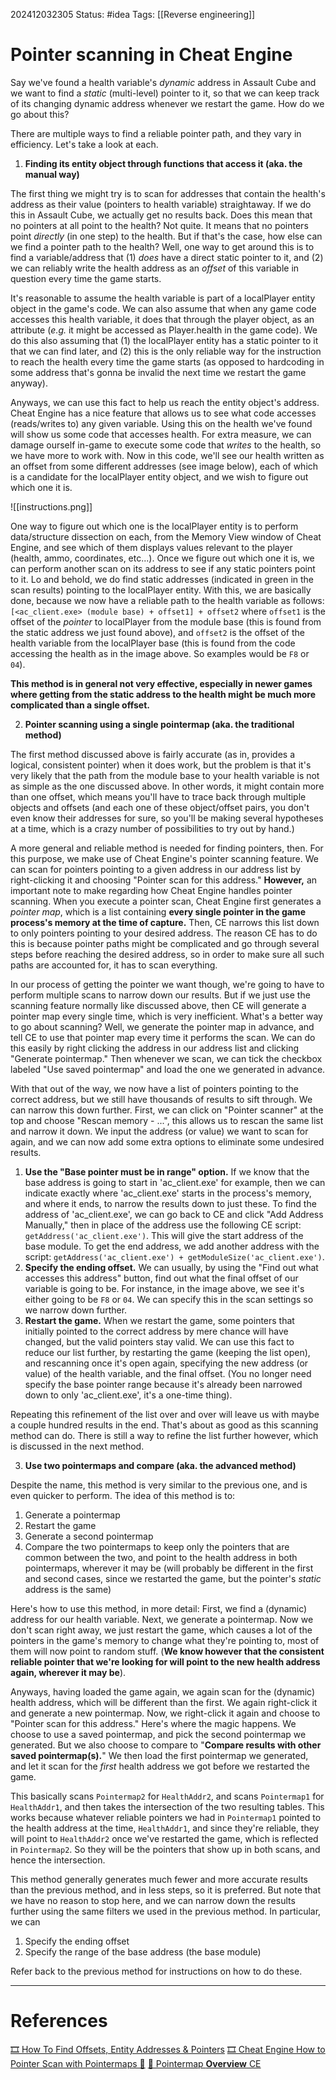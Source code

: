 202412032305
Status: #idea
Tags: [[Reverse engineering]]

# Pointer scanning in Cheat Engine

Say we've found a health variable's *dynamic* address in Assault Cube and we want to find a *static* (multi-level) pointer to it, so that we can keep track of its changing dynamic address whenever we restart the game. How do we go about this?

There are multiple ways to find a reliable pointer path, and they vary in efficiency. Let's take a look at each.

1. **Finding its entity object through functions that access it (aka. the manual way)**

The first thing we might try is to scan for addresses that contain the health's address as their value (pointers to health variable) straightaway. If we do this in Assault Cube, we actually get no results back. Does this mean that no pointers at all point to the health? Not quite. It means that no pointers point *directly* (in one step) to the health. But if that's the case, how else can we find a pointer path to the health? Well, one way to get around this is to find a variable/address that (1) *does* have a direct static pointer to it, and (2) we can reliably write the health address as an *offset* of this variable in question every time the game starts.

It's reasonable to assume the health variable is part of a localPlayer entity object in the game's code. We can also assume that when any game code accesses this health variable, it does that through the player object, as an attribute (*e.g.* it might be accessed as Player.health in the game code). We do this also assuming that (1) the localPlayer entity has a static pointer to it that we can find later, and (2) this is the only reliable way for the instruction to reach the health every time the game starts (as opposed to hardcoding in some address that's gonna be invalid the next time we restart the game anyway).

Anyways, we can use this fact to help us reach the entity object's address. Cheat Engine has a nice feature that allows us to see what code accesses (reads/writes to) any given variable. Using this on the health we've found will show us some code that accesses health. For extra measure, we can damage ourself in-game to execute some code that *writes* to the health, so we have more to work with. Now in this code, we'll see our health written as an offset from some different addresses (see image below), each of which is a candidate for the localPlayer entity object, and we wish to figure out which one it is. 

![[instructions.png]]

One way to figure out which one is the localPlayer entity is to perform data/structure dissection on each, from the Memory View window of Cheat Engine, and see which of them displays values relevant to the player (health, ammo, coordinates, etc...). Once we figure out which one it is, we can perform another scan on its address to see if any static pointers point to it. Lo and behold, we do find static addresses (indicated in green in the scan results) pointing to the localPlayer entity. With this, we are basically done, because we now have a reliable path to the health variable as follows:
`[<ac_client.exe> (module base) + offset1] + offset2`
where `offset1` is the offset of the *pointer* to localPlayer from the module base (this is found from the static address we just found above), and `offset2` is the offset of the health variable from the localPlayer base (this is found from the code accessing the health as in the image above. So examples would be `F8` or `04`).

**This method is in general not very effective, especially in newer games where getting from the static address to the health might be much more complicated than a single offset.**


2. **Pointer scanning using a single pointermap (aka. the traditional method)**

The first method discussed above is fairly accurate (as in, provides a logical, consistent pointer) when it does work, but the problem is that it's very likely that the path from the module base to your health variable is not as simple as the one discussed above. In other words, it might contain more than one offset, which means you'll have to trace back through multiple objects and offsets (and each one of these object/offset pairs, you don't even know their addresses for sure, so you'll be making several hypotheses at a time, which is a crazy number of possibilities to try out by hand.)

A more general and reliable method is needed for finding pointers, then. For this purpose, we make use of Cheat Engine's pointer scanning feature. We can scan for pointers pointing to a given address in our address list by right-clicking it and choosing "Pointer scan for this address." **However,** an important note to make regarding how Cheat Engine handles pointer scanning. When you execute a pointer scan, Cheat Engine first generates a *pointer map*, which is a list containing **every single pointer in the game process's memory at the time of capture.** Then, CE narrows this list down to only pointers pointing to your desired address. The reason CE has to do this is because pointer paths might be complicated and go through several steps before reaching the desired address, so in order to make sure all such paths are accounted for, it has to scan everything.

In our process of getting the pointer we want though, we're going to have to perform multiple scans to narrow down our results. But if we just use the scanning feature normally like discussed above, then CE will generate a pointer map every single time, which is very inefficient. What's a better way to go about scanning? Well, we generate the pointer map in advance, and tell CE to use that pointer map every time it performs the scan. We can do this easily by right clicking the address in our address list and clicking "Generate pointermap."
Then whenever we scan, we can tick the checkbox labeled "Use saved pointermap" and load the one we generated in advance.

With that out of the way, we now have a list of pointers pointing to the correct address, but we still have thousands of results to sift through. We can narrow this down further.
First, we can click on "Pointer scanner" at the top and choose "Rescan memory - ...", this allows us to rescan the same list and narrow it down. We input the address (or value) we want to scan for again, and we can now add some extra options to eliminate some undesired results.
1. **Use the "Base pointer must be in range" option.** If we know that the base address is going to start in 'ac_client.exe' for example, then we can indicate exactly where 'ac_client.exe' starts in the process's memory, and where it ends, to narrow the results down to just these. To find the address of 'ac_client.exe', we can go back to CE and click "Add Address Manually," then in place of the address use the following CE script: `getAddress('ac_client.exe')`. This will give the start address of the base module. To get the end address, we add another address with the script: `getAddress('ac_client.exe') + getModuleSize('ac_client.exe')`.
2. **Specify the ending offset.** We can usually, by using the "Find out what accesses this address" button, find out what the final offset of our variable is going to be. For instance, in the image above, we see it's either going to be `F8` or `04`. We can specify this in the scan settings so we narrow down further.
3. **Restart the game.** When we restart the game, some pointers that initially pointed to the correct address by mere chance will have changed, but the valid pointers stay valid. We can use this fact to reduce our list further, by restarting the game (keeping the list open), and rescanning once it's open again, specifying the new address (or value) of the health variable, and the final offset. (You no longer need specify the base pointer range because it's already been narrowed down to only 'ac_client.exe', it's a one-time thing).

Repeating this refinement of the list over and over will leave us with maybe a couple hundred results in the end. That's about as good as this scanning method can do. There is still a way to refine the list further however, which is discussed in the next method.


3. **Use two pointermaps and compare (aka. the advanced method)**

Despite the name, this method is very similar to the previous one, and is even quicker to perform. The idea of this method is to:
1. Generate a pointermap
2. Restart the game
3. Generate a second pointermap
4. Compare the two pointermaps to keep only the pointers that are common between the two, and point to the health address in both pointermaps, wherever it may be (will probably be different in the first and second cases, since we restarted the game, but the pointer's *static* address is the same)

Here's how to use this method, in more detail:
First, we find a (dynamic) address for our health variable. Next, we generate a pointermap. Now we don't scan right away, we just restart the game, which causes a lot of the pointers in the game's memory to change what they're pointing to, most of them will now point to random stuff. (**We know however that the consistent reliable pointer that we're looking for will point to the new health address again, wherever it may be**). 

Anyways, having loaded the game again, we again scan for the (dynamic) health address, which will be different than the first. We again right-click it and generate a new pointermap. Now, we right-click it again and choose to "Pointer scan for this address." Here's where the magic happens. We choose to use a saved pointermap, and pick the second pointermap we generated. But we also choose to compare to "**Compare results with other saved pointermap(s).**" We then load the first pointermap we generated, and let it scan for the *first* health address we got before we restarted the game. 

This basically scans `Pointermap2` for `HealthAddr2`, and scans `Pointermap1` for `HealthAddr1`, and then takes the intersection of the two resulting tables. This works because whatever reliable pointers we had in `Pointermap1` pointed to the health address at the time, `HealthAddr1`, and since they're reliable, they will point to `HealthAddr2` once we've restarted the game, which is reflected in `Pointermap2`. So they will be the pointers that show up in both scans, and hence the intersection.

This method generally generates much fewer and more accurate results than the previous method, and in less steps, so it is preferred. But note that we have no reason to stop here, and we can narrow down the results further using the same filters we used in the previous method. In particular, we can
1. Specify the ending offset
2. Specify the range of the base address (the base module)

Refer back to the previous method for instructions on how to do these.

___
# References
[🎞️ How To Find Offsets, Entity Addresses & Pointers](https://www.youtube.com/watch?v=YaFlh2pIKAg&feature=youtu.be)
[🎞️ Cheat Engine How to Pointer Scan with Pointermaps 🚨](https://www.youtube.com/watch?v=nQ2F2iW80Fk)
[🤖 Pointermap **Overview** CE](https://chatgpt.com/c/674f8a2d-95d4-800d-96f3-616a3080e00d)